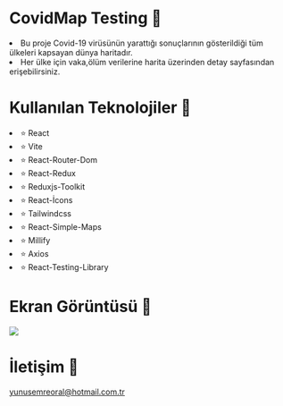 # CovidMap Testing 🦠

<li>Bu proje Covid-19 virüsünün yarattığı sonuçlarının gösterildiği tüm ülkeleri kapsayan dünya haritadır.</li>
<li>Her ülke için vaka,ölüm verilerine harita üzerinden detay sayfasından erişebilirsiniz.</li>

# Kullanılan Teknolojiler 🎨

<li>⭐ React</li>
<li>⭐ Vite</li>
<li>⭐ React-Router-Dom</li>
<li>⭐ React-Redux</li>
<li>⭐ Reduxjs-Toolkit</li>
<li>⭐ React-İcons</li>
<li>⭐ Tailwindcss</li>
<li>⭐ React-Simple-Maps</li>
<li>⭐ Millify</li>
<li>⭐ Axios</li>
<li>⭐ React-Testing-Library</li>

# Ekran Görüntüsü 🎥
<img src="covidmap" width="auto">    

# İletişim 📩
yunusemreoral@hotmail.com.tr
